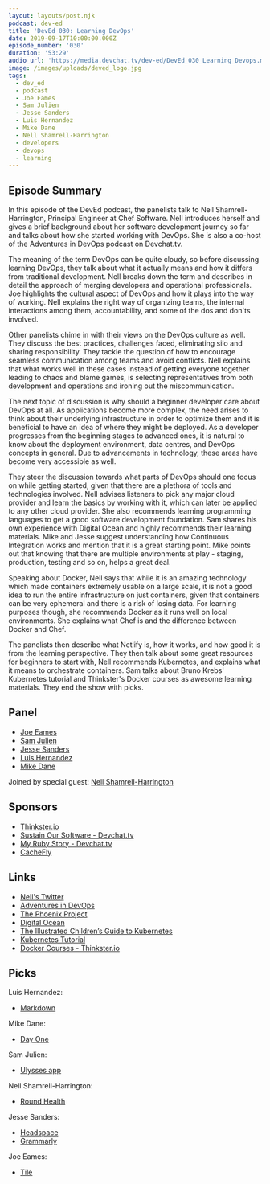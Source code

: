 ```yaml
---
layout: layouts/post.njk
podcast: dev-ed
title: 'DevEd 030: Learning DevOps'
date: 2019-09-17T10:00:00.000Z
episode_number: '030'
duration: '53:29'
audio_url: 'https://media.devchat.tv/dev-ed/DevEd_030_Learning_Devops.mp3'
image: /images/uploads/deved_logo.jpg
tags:
  - dev_ed
  - podcast
  - Joe Eames
  - Sam Julien
  - Jesse Sanders
  - Luis Hernandez
  - Mike Dane
  - Nell Shamrell-Harrington
  - developers
  - devops
  - learning
---
```

## Episode Summary

In this episode of the DevEd podcast, the panelists talk to Nell Shamrell-Harrington, Principal Engineer at Chef Software. Nell introduces herself and gives a brief background about her software development journey so far and talks about how she started working with DevOps. She is also a co-host of the Adventures in DevOps podcast on Devchat.tv.

The meaning of the term DevOps can be quite cloudy, so before discussing learning DevOps, they talk about what it actually means and how it differs from traditional development. Nell breaks down the term and describes in detail the approach of merging developers and operational professionals. Joe highlights the cultural aspect of DevOps and how it plays into the way of working. Nell explains the right way of organizing teams, the internal interactions among them, accountability, and some of the dos and don'ts involved. 

Other panelists chime in with their views on the DevOps culture as well. They discuss the best practices, challenges faced, eliminating silo and sharing responsibility. They tackle the question of how to encourage seamless communication among teams and avoid conflicts. Nell explains that what works well in these cases instead of getting everyone together leading to chaos and blame games, is selecting representatives from both development and operations and ironing out the miscommunication.

The next topic of discussion is why should a beginner developer care about DevOps at all. As applications become more complex, the need arises to think about their underlying infrastructure in order to optimize them and it is beneficial to have an idea of where they might be deployed.  As a developer progresses from the beginning stages to advanced ones, it is natural to know about the deployment environment, data centres, and DevOps concepts in general. Due to advancements in technology, these areas have become very accessible as well.

They steer the discussion towards what parts of DevOps should one focus on while getting started, given that there are a plethora of tools and technologies involved. Nell advises listeners to pick any major cloud provider and learn the basics by working with it, which can later be applied to any other cloud provider.  She also recommends learning programming languages to get a good software development foundation. Sam shares his own experience with Digital Ocean and highly recommends their learning materials. Mike and Jesse suggest understanding how Continuous Integration works and mention that it is a great starting point. Mike points out that knowing that there are multiple environments at play - staging, production, testing and so on, helps a great deal.

Speaking about Docker, Nell says that while it is an amazing technology which made containers extremely usable on a large scale, it is not a good idea to run the entire infrastructure on just containers, given that containers can be very ephemeral and there is a risk of losing data. For learning purposes though, she recommends Docker as it runs well on local environments. She explains what Chef is and the difference between Docker and Chef. 

The panelists then describe what Netlify is, how it works, and how good it is from the learning perspective. They then talk about some great resources for beginners to start with, Nell recommends Kubernetes, and explains what it means to orchestrate containers. Sam talks about Bruno Krebs' Kubernetes tutorial and Thinkster's Docker courses as awesome learning materials. They end the show with picks.

## Panel

* [Joe Eames](https://thinkster.io/)
* [Sam Julien](https://twitter.com/samjulien?lang=en)
* [Jesse Sanders](http://briebug.com/)
* [Luis Hernandez](https://lambdaschool.com/about)
* [Mike Dane](https://www.mikedane.com/)

Joined by special guest: [Nell Shamrell-Harrington](https://www.linkedin.com/in/nellshamrell/)

## Sponsors

* [Thinkster.io](https://thinkster.io/)
* [Sustain Our Software - Devchat.tv](https://devchat.tv/sustain-our-software/)
* [My Ruby Story - Devchat.tv](https://devchat.tv/my-ruby-story/)
* [CacheFly](https://www.cachefly.com/)

## Links

* [Nell's Twitter](https://twitter.com/nellshamrell?ref_src=twsrc%5Egoogle%7Ctwcamp%5Eserp%7Ctwgr%5Eauthor)
* [Adventures in DevOps](https://devchat.tv/adventures-in-devops/)
* [The Phoenix Project](https://www.amazon.com/dp/0988262592/ref=asc_df_09882625925978937?tag=shopz0d-20&ascsubtag=shopzilla_mp_1299-20;15681953003269658181210070301008005&creative=395261&creativeASIN=0988262592&linkCode=asn)
* [Digital Ocean](https://www.digitalocean.com/)
* [The Illustrated Children’s Guide to Kubernetes](https://www.cncf.io/the-childrens-illustrated-guide-to-kubernetes/)
* [Kubernetes Tutorial](https://auth0.com/blog/kubernetes-tutorial-step-by-step-introduction-to-basic-concepts/)
* [Docker Courses - Thinkster.io](https://thinkster.io/topics/docker)

## Picks

Luis Hernandez:

* [Markdown](https://en.wikipedia.org/wiki/Markdown)

Mike Dane:

* [Day One](https://dayoneapp.com/)

Sam Julien:	

* [Ulysses app](https://ulysses.app)

Nell Shamrell-Harrington:

* [Round Health](https://apps.apple.com/us/app/round-health/id1059591124) 

Jesse Sanders:

* [Headspace](https://www.headspace.com/)
* [Grammarly](https://www.grammarly.com/)

Joe Eames:

* [Tile](https://www.amazon.com/Tile-Gen-Anything-Discontinued-Manufacturer/dp/B011HT9AL2)
